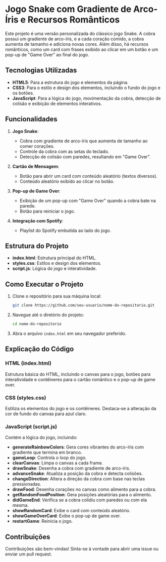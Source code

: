 # Jogo Snake com Gradiente de Arco-Íris e Recursos Românticos

Este projeto é uma versão personalizada do clássico jogo Snake. A cobra possui um gradiente de arco-íris, e a cada coração comido, a cobra aumenta de tamanho e adiciona novas cores. Além disso, há recursos românticos, como um card com frases exibido ao clicar em um botão e um pop-up de "Game Over" ao final do jogo.

## Tecnologias Utilizadas

- **HTML5**: Para a estrutura do jogo e elementos da página.
- **CSS3**: Para o estilo e design dos elementos, incluindo o fundo do jogo e os botões.
- **JavaScript**: Para a lógica do jogo, movimentação da cobra, detecção de colisão e exibição de elementos interativos.

## Funcionalidades

1. **Jogo Snake**: 
   - Cobra com gradiente de arco-íris que aumenta de tamanho ao comer corações.
   - Controle da cobra com as setas do teclado.
   - Detecção de colisão com paredes, resultando em "Game Over".

2. **Cartão de Mensagem**:
   - Botão para abrir um card com conteúdo aleatório (textos diversos).
   - Conteúdo aleatório exibido ao clicar no botão.

3. **Pop-up de Game Over**:
   - Exibição de um pop-up com "Game Over" quando a cobra bate na parede.
   - Botão para reiniciar o jogo.

4. **Integração com Spotify**:
   - Playlist do Spotify embutida ao lado do jogo.

## Estrutura do Projeto

- **index.html**: Estrutura principal do HTML.
- **styles.css**: Estilos e design dos elementos.
- **script.js**: Lógica do jogo e interatividade.

## Como Executar o Projeto

1. Clone o repositório para sua máquina local:
    ```bash
    git clone https://github.com/seu-usuario/nome-do-repositorio.git
    ```

2. Navegue até o diretório do projeto:
    ```bash
    cd nome-do-repositorio
    ```

3. Abra o arquivo `index.html` em seu navegador preferido.

## Explicação do Código

### HTML (index.html)

Estrutura básica do HTML, incluindo o canvas para o jogo, botões para interatividade e contêineres para o cartão romântico e o pop-up de game over.

### CSS (styles.css)

Estiliza os elementos do jogo e os contêineres. Destaca-se a alteração da cor de fundo do canvas para azul claro.

### JavaScript (script.js)

Contém a lógica do jogo, incluindo:
- **generateRainbowColors**: Gera cores vibrantes do arco-íris com gradiente que termina em branco.
- **gameLoop**: Controla o loop do jogo.
- **clearCanvas**: Limpa o canvas a cada frame.
- **drawSnake**: Desenha a cobra com gradiente de arco-íris.
- **advanceSnake**: Atualiza a posição da cobra e detecta colisões.
- **changeDirection**: Altera a direção da cobra com base nas teclas pressionadas.
- **drawFood**: Desenha corações no canvas como alimento para a cobra.
- **getRandomFoodPosition**: Gera posições aleatórias para o alimento.
- **didGameEnd**: Verifica se a cobra colidiu com paredes ou com ela mesma.
- **showRandomCard**: Exibe o card com conteúdo aleatório.
- **showGameOverCard**: Exibe o pop-up de game over.
- **restartGame**: Reinicia o jogo.

## Contribuições

Contribuições são bem-vindas! Sinta-se à vontade para abrir uma issue ou enviar um pull request.
